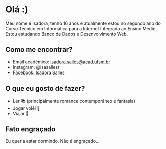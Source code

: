 # Olá :)

Meu nome é Isadora, tenho 16 anos e atualmente estou no segundo ano do Curso Técnico em Informática para a Internet Integrado ao Ensino Médio. 
Estou estudando Banco de Dados e Desenvolvimento Web.

## Como me encontrar?
- Email acadêmico: isadora.salles@acad.ufsm.br
- Instagram: @isasallesr
- Facebook: Isadora Salles 

## O que eu gosto de fazer?
- Ler 📚 (principalmente romance contemporâneo e fantasia)
- Jogar volêi 🏐 
- Viajar 🚗

## Fato engraçado
Eu queria estar dormindo. Não é engraçado...
